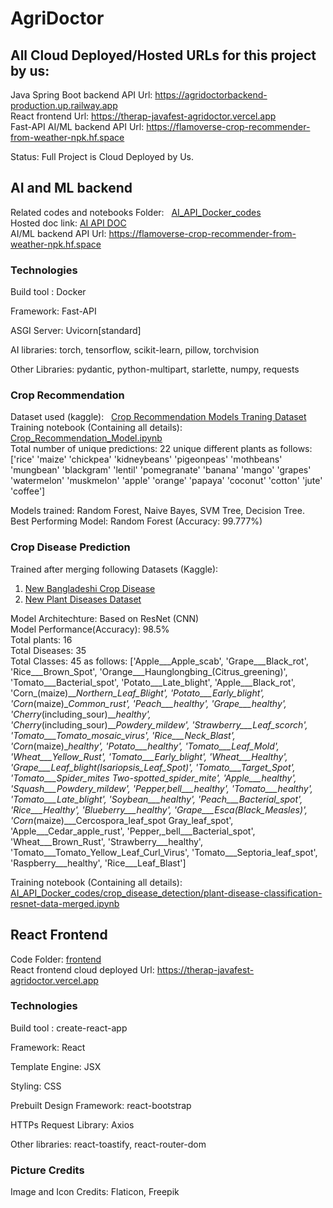 # AgriDoctor

## All Cloud Deployed/Hosted URLs for this project by us:

Java Spring Boot backend API Url: https://agridoctorbackend-production.up.railway.app  
React frontend Url: https://therap-javafest-agridoctor.vercel.app  
Fast-API AI/ML backend API Url: https://flamoverse-crop-recommender-from-weather-npk.hf.space  

Status: Full Project is Cloud Deployed by Us.

## AI and ML backend

Related codes and notebooks Folder: &nbsp; [AI_API_Docker_codes](https://github.com/Adith082/Therap-Java-Fest-AgriDoctor/tree/main/AI_API_Docker_codes)  
Hosted doc link: [AI API DOC](https://flamoverse-crop-recommender-from-weather-npk.hf.space/docs#/)   
AI/ML backend API Url: https://flamoverse-crop-recommender-from-weather-npk.hf.space  

### Technologies
Build tool : Docker  
 
Framework: Fast-API  

ASGI Server: Uvicorn[standard]  

AI libraries: torch, tensorflow, scikit-learn, pillow, torchvision  

Other Libraries: pydantic, python-multipart, starlette, numpy, requests  


### Crop Recommendation

Dataset used (kaggle): &nbsp; [Crop Recommendation Models Traning Dataset](https://www.kaggle.com/datasets/siddharthss/crop-recommendation-dataset)  
Training notebook (Containing all details): &nbsp; [Crop_Recommendation_Model.ipynb](https://github.com/Adith082/Therap-Java-Fest-AgriDoctor/blob/main/AI_API_Docker_codes/crop_recommendation/Crop_Recommendation_Model.ipynb)  
Total number of unique predictions: 22 unique different plants as follows: ['rice' 'maize' 'chickpea' 'kidneybeans' 'pigeonpeas' 'mothbeans'
 'mungbean' 'blackgram' 'lentil' 'pomegranate' 'banana' 'mango' 'grapes'
 'watermelon' 'muskmelon' 'apple' 'orange' 'papaya' 'coconut' 'cotton'
 'jute' 'coffee']  
 
Models trained: Random Forest, Naive Bayes, SVM Tree, Decision Tree.  
Best Performing Model: Random Forest (Accuracy: 99.777%)   

### Crop Disease Prediction
Trained after merging following Datasets (Kaggle): 
1. [New Bangladeshi Crop Disease](https://www.kaggle.com/datasets/nafishamoin/new-bangladeshi-crop-disease)
2. [New Plant Diseases Dataset](https://www.kaggle.com/datasets/vipoooool/new-plant-diseases-dataset)  

Model Architechture: Based on ResNet (CNN)  
Model Performance(Accuracy): 98.5%  
Total plants: 16  
Total Diseases: 35  
Total Classes: 45 as follows: ['Apple___Apple_scab', 'Grape___Black_rot', 'Rice___Brown_Spot', 'Orange___Haunglongbing_(Citrus_greening)', 'Tomato___Bacterial_spot', 'Potato___Late_blight', 'Apple___Black_rot', 'Corn_(maize)___Northern_Leaf_Blight', 'Potato___Early_blight', 'Corn_(maize)___Common_rust_', 'Peach___healthy', 'Grape___healthy', 'Cherry_(including_sour)___healthy', 'Cherry_(including_sour)___Powdery_mildew', 'Strawberry___Leaf_scorch', 'Tomato___Tomato_mosaic_virus', 'Rice___Neck_Blast', 'Corn_(maize)___healthy', 'Potato___healthy', 'Tomato___Leaf_Mold', 'Wheat___Yellow_Rust', 'Tomato___Early_blight', 'Wheat___Healthy', 'Grape___Leaf_blight_(Isariopsis_Leaf_Spot)', 'Tomato___Target_Spot', 'Tomato___Spider_mites Two-spotted_spider_mite', 'Apple___healthy', 'Squash___Powdery_mildew', 'Pepper,_bell___healthy', 'Tomato___healthy', 'Tomato___Late_blight', 'Soybean___healthy', 'Peach___Bacterial_spot', 'Rice___Healthy', 'Blueberry___healthy', 'Grape___Esca_(Black_Measles)', 'Corn_(maize)___Cercospora_leaf_spot Gray_leaf_spot', 'Apple___Cedar_apple_rust', 'Pepper,_bell___Bacterial_spot', 'Wheat___Brown_Rust', 'Strawberry___healthy', 'Tomato___Tomato_Yellow_Leaf_Curl_Virus', 'Tomato___Septoria_leaf_spot', 'Raspberry___healthy', 'Rice___Leaf_Blast']  

Training notebook (Containing all details): [AI_API_Docker_codes/crop_disease_detection/plant-disease-classification-resnet-data-merged.ipynb](https://github.com/Adith082/Therap-Java-Fest-AgriDoctor/blob/main/AI_API_Docker_codes/crop_disease_detection/plant-disease-classification-resnet-data-merged.ipynb)  

## React Frontend
Code Folder: [frontend](https://github.com/Adith082/Therap-Java-Fest-AgriDoctor/tree/main/frontend)  
React frontend cloud deployed Url: https://therap-javafest-agridoctor.vercel.app  

### Technologies
Build tool : create-react-app  
 
Framework: React  
 
Template Engine: JSX  

Styling: CSS  

Prebuilt Design Framework: react-bootstrap  

HTTPs Request Library: Axios  

Other libraries: react-toastify, react-router-dom  

### Picture Credits
Image and Icon Credits: Flaticon, Freepik  
